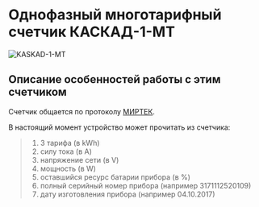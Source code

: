 # Однофазный многотарифный счетчик КАСКАД-1-МТ

<img src="https://raw.githubusercontent.com/slacky1965/electricity_meter_ble/main/doc/electricity_meters/kaskad_1_mt/kaskad_1_mt.jpg" alt="KASKAD-1-MT">

## Описание особенностей работы с этим счетчиком

Счетчик общается по протоколу [МИРТЕК](https://github.com/slacky1965/electricity_meter_ble/blob/main/doc/electricity_meters/kaskad_1_mt/Star_104_304_1.20.doc?raw=true).

В настоящий момент устройство может прочитать из счетчика:

> 1. 3 тарифа (в kWh)
> 2. силу тока (в A)
> 3. напряжение сети (в V)
> 4. мощность (в W)
> 5. оставшийся ресурс батарии прибора (в %)
> 6. полный серийный номер прибора (например 3171112520109)
> 7. дату изготовления прибора (например 04.10.2017)